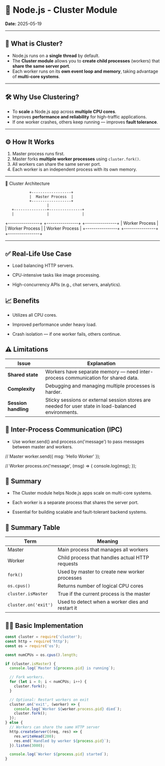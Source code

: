 # 🧵 Node.js - Cluster Module

**Date:** 2025-05-19

---

## 🧠 What is Cluster?

- Node.js runs on a **single thread** by default.
- The **Cluster module** allows you to **create child processes** (workers) that **share the same server port**.
- Each worker runs on its **own event loop and memory**, taking advantage of **multi-core systems**.

---

## 🛠 Why Use Clustering?

- To **scale** a Node.js app across **multiple CPU cores**.
- Improves **performance and reliability** for high-traffic applications.
- If one worker crashes, others keep running — improves **fault tolerance**.

---

## ⚙️ How It Works

1. Master process runs first.
2. Master forks **multiple worker processes** using `cluster.fork()`.
3. All workers can share the same server port.
4. Each worker is an independent process with its own memory.

---

📑 Cluster Architecture

               +------------------+
               |  Master Process  |
               +------------------+
                       |
       +---------------+---------------+
       |               |               |
+----------------+ +----------------+ +----------------+
| Worker Process | | Worker Process | | Worker Process |
+----------------+ +----------------+ +----------------+


---

## ✅ Real-Life Use Case
- Load balancing HTTP servers.

- CPU-intensive tasks like image processing.

- High-concurrency APIs (e.g., chat servers, analytics).


## 📈 Benefits
- Utilizes all CPU cores.

- Improved performance under heavy load.

- Crash isolation — if one worker fails, others continue.

## ⚠️ Limitations

| Issue                | Explanation                                                                                         |
| -------------------- | --------------------------------------------------------------------------------------------------- |
| **Shared state**     | Workers have separate memory — need inter-process communication for shared data.                    |
| **Complexity**       | Debugging and managing multiple processes is harder.                                                |
| **Session handling** | Sticky sessions or external session stores are needed for user state in load-balanced environments. |

## 🔌 Inter-Process Communication (IPC)
- Use worker.send() and process.on('message') to pass messages between master and workers.

// Master
worker.send({ msg: 'Hello Worker' });

// Worker
process.on('message', (msg) => {
  console.log(msg);
});

## 📌 Summary
- The Cluster module helps Node.js apps scale on multi-core systems.

- Each worker is a separate process that shares the server port.

- Essential for building scalable and fault-tolerant backend systems.

## 📌 Summary Table
| Term                 | Meaning                                          |
| -------------------- | ------------------------------------------------ |
| Master               | Main process that manages all workers            |
| Worker               | Child process that handles actual HTTP requests  |
| `fork()`             | Used by master to create new worker processes    |
| `os.cpus()`          | Returns number of logical CPU cores              |
| `cluster.isMaster`   | True if the current process is the master        |
| `cluster.on('exit')` | Used to detect when a worker dies and restart it |



## 🧑‍💻 Basic Implementation

```js
const cluster = require('cluster');
const http = require('http');
const os = require('os');

const numCPUs = os.cpus().length;

if (cluster.isMaster) {
  console.log(`Master ${process.pid} is running`);

  // Fork workers.
  for (let i = 0; i < numCPUs; i++) {
    cluster.fork();
  }

  // Optional: Restart workers on exit
  cluster.on('exit', (worker) => {
    console.log(`Worker ${worker.process.pid} died`);
    cluster.fork();
  });
} else {
  // Workers can share the same HTTP server
  http.createServer((req, res) => {
    res.writeHead(200);
    res.end(`Handled by worker ${process.pid}`);
  }).listen(3000);

  console.log(`Worker ${process.pid} started`);
}
